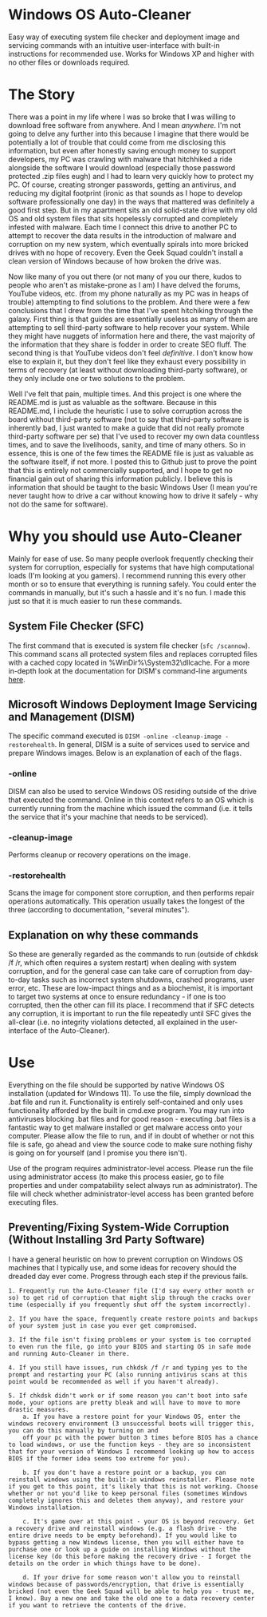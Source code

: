 # Windows OS Auto-Cleaner
Easy way of executing system file checker and deployment image and servicing commands with an intuitive user-interface with built-in instructions for recommended use. Works for Windows XP and higher with no other files or downloads required. 

# The Story
There was a point in my life where I was so broke that I was willing to download free software from anywhere. And I mean *anywhere*. I'm not going to delve any further into this because I imagine that there would be potentially a lot of trouble that could come from me disclosing this information, but even after honestly saving enough money to support developers, my PC was crawling with malware that hitchhiked a ride alongside the software I would download (especially those password protected .zip files eugh) and I had to learn very quickly how to protect my PC. Of course, creating stronger passwords, getting an antivirus, and reducing my digital footprint (ironic as that sounds as I hope to develop software professionally one day) in the ways that mattered was definitely a good first step. But in my apartment sits an old solid-state drive with my old OS and old system files that sits hopelessly corrupted and completely infested with malware. Each time I connect this drive to another PC to attempt to recover the data results in the introduction of malware and corruption on my new system, which eventually spirals into more bricked drives with no hope of recovery. Even the Geek Squad couldn't install a clean version of Windows because of how broken the drive was.  

Now like many of you out there (or not many of you our there, kudos to people who aren't as mistake-prone as I am) I have delved the forums, YouTube videos, etc. (from my phone naturally as my PC was in heaps of trouble) attempting to find solutions to the problem. And there were a few conclusions that I drew from the time that I've spent hitchiking through the galaxy. First thing is that guides are essentially useless as many of them are attempting to sell third-party software to help recover your system. While they might have nuggets of information here and there, the vast majority of the information that they share is fodder in order to create SEO fluff. The second thing is that YouTube videos don't feel *definitive*. I don't know how else to explain it, but they don't feel like they exhaust every possibility in terms of recovery (at least without downloading third-party software), or they only include one or two solutions to the problem. 

Well I've felt that pain, multiple times. And this project is one where the README.md is just as valuable as the software. Because in this README.md, I include the heuristic I use to solve corruption across the board without third-party software (not to say that third-party software is inherently bad, I just wanted to make a guide that did not really promote third-party software per se) that I've used to recover my own data countless times, and to save the livelihoods, sanity, and time of many others. So in essence, this is one of the few times the README file is just as valuable as the software itself, if not more. I posted this to Github just to prove the point that this is entirely not commercially supported, and I hope to get no financial gain out of sharing this information publicly. I believe this is information that should be taught to the basic Windows User (I mean you're never taught how to drive a car without knowing how to drive it safely - why not do the same for software).
# Why you should use Auto-Cleaner
Mainly for ease of use. So many people overlook frequently checking their system for corruption, especially for systems that have high computational loads (I'm looking at you gamers). I recommend running this every other month or so to ensure that everything is running safely. You could enter the commands in manually, but it's such a hassle and it's no fun. I made this just so that it is much easier to run these commands. 

## System File Checker (SFC)
The first command that is executed is system file checker (`sfc /scannow`). This command scans all protected system files and replaces corrupted files with a cached copy located in %WinDir%\System32\dllcache. For a more in-depth look at the documentation for DISM's command-line arguments [here](https://learn.microsoft.com/en-us/windows-hardware/manufacture/desktop/dism-operating-system-package-servicing-command-line-options?view=windows-11).

## Microsoft Windows Deployment Image Servicing and Management (DISM)
The specific command executed is `DISM -online -cleanup-image -restorehealth`. In general, DISM is a suite of services used to service and prepare Windows images. Below is an explanation of each of the flags. 

### -online
DISM can also be used to service Windows OS residing outside of the drive that executed the command. Online in this context refers to an OS which is currently running from the machine which issued the command (i.e. it tells the service that it's your machine that needs to be serviced).

### -cleanup-image
Performs cleanup or recovery operations on the image. 

### -restorehealth
Scans the image for component store corruption, and then performs repair operations automatically. This operation usually takes the longest of the three (according to documentation, "several minutes").

## Explanation on why these commands
So these are generally regarded as the commands to run (outside of chkdsk /f /r, which often requires a system restart) when dealing with system corruption, and for the general case can take care of corruption from day-to-day tasks such as incorrect system shutdowns, crashed programs, user error, etc. These are low-impact things and as a biochemist, it is important to target two systems at once to ensure redundancy - if one is too corrupted, then the other can fill its place. I recommend that if SFC detects any corruption, it is important to run the file repeatedly until SFC gives the all-clear (i.e. no integrity violations detected, all explained in the user-interface of the Auto-Cleaner).

# Use
Everything on the file should be supported by native Windows OS installation (updated for Windows 11). To use the file, simply download the .bat file and run it. Functionality is entirely self-contained and only uses functionality afforded by the built in cmd.exe program. You may run into antiviruses blocking .bat files and for good reason - executing .bat files is a fantastic way to get malware installed or get malware access onto your computer. Please allow the file to run, and if in doubt of whether or not this file is safe, go ahead and view the source code to make sure nothing fishy is going on for yourself (and I promise you there isn't).

Use of the program requires administrator-level access. Please run the file using administrator access (to make this process easier, go to file properties and under compatability select always run as administrator). The file will check whether administrator-level access has been granted before executing files. 

## Preventing/Fixing System-Wide Corruption (Without Installing 3rd Party Software)
I have a general heuristic on how to prevent corruption on Windows OS machines that I typically use, and some ideas for recovery should the dreaded day ever come. Progress through each step if the previous fails.  
  

    1. Frequently run the Auto-Cleaner file (I'd say every other month or so) to get rid of corruption that might slip through the cracks over time (especially if you frequently shut off the system incorrectly).  
      
    2. If you have the space, frequently create restore points and backups of your system just in case you ever get compromised.  
      
    3. If the file isn't fixing problems or your system is too corrupted to even run the file, go into your BIOS and starting OS in safe mode and running Auto-Cleaner in there.  
        
    4. If you still have issues, run chkdsk /f /r and typing yes to the prompt and restarting your PC (also running antivirus scans at this point would be recommended as well if you haven't already).  
      
    5. If chkdsk didn't work or if some reason you can't boot into safe mode, your options are pretty bleak and will have to move to more drastic measures.    
        a. If you have a restore point for your Windows OS, enter the windows recovery environment (3 unsuccessful boots will trigger this, you can do this manually by turning on and  
        off your pc with the power button 3 times before BIOS has a chance to load windows, or use the function keys - they are so inconsistent that for your version of Windows I recommend looking up how to access BIOS if the former idea seems too extreme for you).  
          
        b. If you don't have a restore point or a backup, you can reinstall windows using the built-in windows reinstaller. Please note if you get to this point, it's likely that this is not working. Choose whether or not you'd like to keep personal files (sometimes Windows completely ignores this and deletes them anyway), and restore your Windows installation.  
          
        c. It's game over at this point - your OS is beyond recovery. Get a recovery drive and reinstall windows (e.g. a flash drive - the entire drive needs to be empty beforehand). If you would like to bypass getting a new Windows license, then you will either have to purchase one or look up a guide on installing Windows without the license key (do this before making the recovery drive - I forget the details on the order in which things have to be done).  
          
        d. If your drive for some reason won't allow you to reinstall windows because of passwords/encryption, that drive is essentially bricked (not even the Geek Squad will be able to help you - trust me, I know). Buy a new one and take the old one to a data recovery center if you want to retrieve the contents of the drive.  